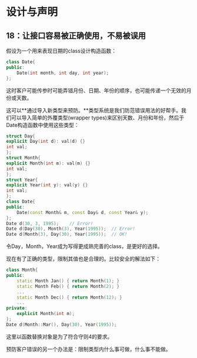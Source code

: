 # 设计与声明

## 18：让接口容易被正确使用，不易被误用

假设为一个用来表现日期的class设计构造函数：

```c++
class Date{
public:
    Date(int month, int day, int year);
};
```

这时客户可能传参时可能弄错月份、日期、年份的顺序，也可能传递一个无效的月份或天数。

这可以**通过导入新类型来预防。**类型系统是我们防范错误用法的好帮手。我们可以导入简单的外覆类型(wrapper types)来区别天数、月份和年份，然后于Date构造函数中使用这些类型：

```c++
struct Day{
explicit Day(int d): val(d) {}
int val;
};
struct Month{
explicit Month(int m): val(m) {}
int val;
};
struct Year{
explicit Year(int y): val(y) {}
int val;
};
class Date{
public:
    Date(const Month& m, const Day& d, const Year& y);
};
Date d(30, 3, 1995);	// Error!
Date d(Day(30), Month(3), Year(1995));	// Error!
Date d(Month(3), Day(30), Year(1995));	// OK!
```

令Day，Month，Year成为写得更成熟完善的class，是更好的选择。

现在有了正确的类型，限制其值也是合理的。比较安全的解法如下：

```c++
class Month{
public:
    static Month Jan() { return Month(1); }
    static Month Feb() { return Month(2); }
    ...
    static Month Dec() { return Month(12); }
    ...
private:
    explicit Month(int m);
};
Date d(Month::Mar(), Day(30), Year(1995));
```

这里以函数替换对象是为了符合守则4的要求。

预防客户错误的另一个办法是：限制类型内什么事可做，什么事不能做。
